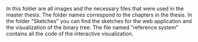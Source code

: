 In this folder are all images and the necessary files that were used in the master thesis. The folder names correspond to the chapters in the thesis. In the folder "Sketches" you can find the sketches for the web application and the visualization of the binary tree. The file named "reference system" contains all the code of the interactive visualization.

